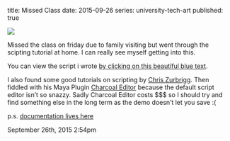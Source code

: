 title: Missed Class
date: 2015-09-26
series: university-tech-art
published: true

<img src="./media/129930732224.png"/>
<div class="caption"><p>Missed the class on friday due to family visiting but went through the scipting tutorial at home. I can really see myself getting into this.</p>

<p>You can view the script i wrote <a href="https://gist.github.com/Cyphre117/6ae71475a471de58d7c8">by clicking on this beautiful blue text</a>.</p>

<p>I also found some good tutorials on scripting by <a href="http://zurbrigg.com/maya-python/category/beginning-python-for-maya">Chris Zurbrigg</a>. Then fiddled with his Maya Plugin <a href="http://zurbrigg.com/charcoal-editor">Charcoal Editor</a> because the default script editor isn&rsquo;t so snazzy. Sadly Charcoal Editor costs $$$ so I should try and find something else in the long term as the demo doesn&rsquo;t let you save :(</p>

<p>p.s. <a href="http://help.autodesk.com/cloudhelp/2015/ENU/Maya-Tech-Docs/CommandsPython/index.html">documentation lives here</a></p> </div>

<div id="footer">
<span id="timestamp"> September 26th, 2015 2:54pm </span>
</div>